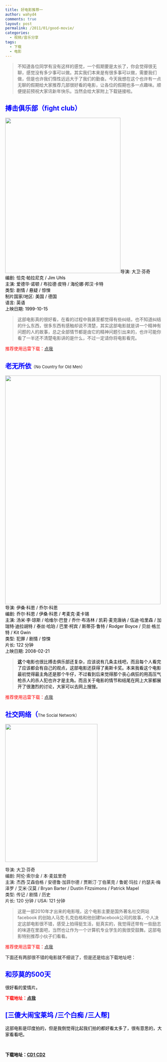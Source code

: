 ```yaml
---
title: 好电影推荐一
author: wahyd4
comments: true
layout: post
permalink: /2011/01/good-movie/
categories:
  - 视频/音乐分享
tags:
  - 下载
  - 电影
---
```

> 不知道各位同学有没有这样的感觉，一个假期要是太长了，你会觉得很无聊，感觉没有多少事可以做。其实我们本来是有很多事可以做，需要我们做，但是也许我们惰性远远大于了我们的勤奋。今天我想在这个也许有一点无聊的假期给大家推荐几部很好看的电影，让各位的假期也多一点趣味。顺便提前预祝大家讯新年快乐。当然会给大家附上下载链接啦。

## **<span style="color: #0000ff;">搏击俱乐部（fight club）</span>**

<span style="color: #000000;"><a href="/images/2011/01/1-27-1_conew1.jpg"><img class="aligncenter size-full wp-image-1392" title="1-27-1_conew1" src="/images/2011/01/1-27-1_conew1.jpg" alt="" width="371" height="500" /></a>导演: 大卫·芬奇<br /> 编剧: 恰克·帕拉尼克 / Jim Uhls<br /> 主演: 爱德华·诺顿 / 布拉德·皮特 / 海伦娜·邦汉·卡特<br /> 类型: 剧情 / 悬疑 / 惊悚<br /> 制片国家/地区: 美国 / 德国<br /> 语言: 英语<br /> 上映日期: 1999-10-15</span>

> 这部电影真的很好看，在看的过程中我甚至都觉得有些纠结，也不知道纠结的什么东西，很多东西有感触却说不清楚，其实这部电影就是讲一个精神有问题的人的故事，总之全部情节都是由它的精神问题引出来的，也许可能你看了一半还不清楚电影讲的是什么，不过一定请你将电影看完。

<span style="color: #ff0000;">推荐使用迅雷下载：<a href="ftp://scg:scg@dl01.dream2008.cn:9192/%E6%90%8F%E5%87%BB%E4%BF%B1%E4%B9%90%E9%83%A8[720P%E9%AB%98%E6%B8%85][%E5%BD%B1%E8%A7%86%E4%B9%8B%E5%AE%B6www.XunLei168.com].rmvb" target="_blank">点我</a></span>

## **<span style="color: #0000ff;">老无所依</span>**<span style="font-size: 13px; font-weight: normal;">（No Country for Old Men）</span>

<span style="color: #0000ff;"><a href="/images/2011/01/1-27-2_conew1.jpg"><img class="aligncenter size-full wp-image-1393" title="1-27-2_conew1" src="/images/2011/01/1-27-2_conew1.jpg" alt="" width="500" height="736" /></a><span style="color: #000000;">导演: 伊桑·科恩 / 乔尔·科恩<br /> 编剧: 乔尔·科恩 / 伊桑·科恩 / 考麦克·麦卡锡<br /> 主演: 汤米·李·琼斯 / 哈维尔·巴登 / 乔什·布洛林 / 凯莉·麦克唐纳 / 伍迪·哈里森 / 加瑞特·迪拉胡特 / 泰丝·哈珀 / 巴里·柯宾 / 斯蒂芬·鲁特 / Rodger Boyce / 贝丝·格兰特 / Kit Gwin<br /> 类型: 犯罪 / 剧情 / 惊悚<br /> 片长: 122 分钟<br /> 上映日期: 2008-02-21</span></span>

> <span style="color: #0000ff;"><span style="color: #000000;"><strong>这</strong>个电影也很比搏击俱乐部还复杂，应该说有几条主线吧，而且每个人看完了应该都会有自己的观点，这部电影还获得了奥斯卡奖。本来我看这个电影最初觉得最主角还是那个牛仔，不过看到后来觉得那个丧心病狂的用高压气枪杀人的杀人犯也许才是主角。而且关于电影的情节和结尾在网上大家都展开了很激烈的讨论，大家可以去网上搜搜。</span></span>

<span style="color: #0000ff;"><span style="color: #ff0000;">推荐使用迅雷下载：<a href="http://bd.ysbird.com:111/data/www.ysbird.com%E5%BD%B1%E8%A7%86%E9%B8%9F/%E8%80%81%E6%97%A0%E6%89%80%E4%BE%9D-Blu[1280x720].rmvb" target="_blank">点我</a></span></span>

## <span style="color: #0000ff;"><span style="color: #000000;"><strong><span style="color: #0000ff;">社交网络（</span></strong></span></span><span style="font-size: 13px; font-weight: normal;">The Social Network）</span>

<img class="aligncenter size-full wp-image-1394" title="1-27-3" src="/images/2011/01/1-27-3.jpg" alt="" width="297" height="444" />

导演: 大卫·芬奇  
编剧: 阿伦·索尔金 / 本·麦兹里奇  
主演: 杰西·艾森伯格 / 安德鲁·加菲尔德 / 贾斯汀·丁伯莱克 / 鲁妮·玛拉 / 约瑟夫·梅泽罗 / 艾米·汉莫 / Bryan Barter / Dustin Fitzsimons / Patrick Mapel  
类型: 传记 / 剧情 / 历史  
片长: 120 分钟 / USA: 121 分钟

> 这是一部2010年才出来的电影哦，这个电影主要是国外著名社交网站facebook 的创始人马克·扎克伯格和他创建facebook公司的故事，个人决定这部电影很不错，感受上拍得挺生活，挺真实的，我觉得还带有一些励志的味道在里面吧，当然也让作为一个计算机专业学生的我很受鼓舞。这部电影特别推荐小伙子们看看。

<span style="color: #ff0000;">推荐使用迅雷下载：<a href="http://x55.ysbird.com:101/data/bbs.uuniao.com悠悠鸟/社交网络-高清-悠悠鸟中英双字幕.rmvb" target="_blank">点我</a></span>

下面还有两部很不错的电影就不细说了，但是还是给出下载地址吧：

## <span style="color: #0000ff;">和莎莫的500天</span>

<span style="color: #0000ff;"><span style="color: #000000;">很好看的爱情片。</span></span>

**<span style="color: #ff0000;">下载地址：<a href="ftp://dygod1:dygod1@d062.dygod.com:2243/%E5%92%8C%E8%8E%8E%E8%8E%AB%E7%9A%84500%E5%A4%A9.[%E4%B8%AD%E8%8B%B1%E5%8F%8C%E5%AD%97.1024%E5%88%86%E8%BE%A8%E7%8E%87]/[%E7%94%B5%E5%BD%B1%E5%A4%A9%E5%A0%82www.dygod.com].%E5%92%8C%E8%8E%8E%E8%8E%AB%E7%9A%84500%E5%A4%A9.[%E4%B8%AD%E8%8B%B1%E5%8F%8C%E5%AD%97.1024%E5%88%86%E8%BE%A8%E7%8E%87].rmvb" target="_blank">点我</a></span>**

## <span style="color: #0000ff;"><strong><span style="color: #0000ff;">[三傻大闹宝莱坞 /三个白痴 /三人帮]</span></strong></span>

<span style="color: #000000;">这部电影是印度拍的，但是我倒觉得比起我们拍的都好看太多了，很有意思的，大家看看吧。</span>

<span style="color: #000000;"><strong><br /> </strong></span>

<span style="color: #0000ff;"><strong><span style="color: #000000;">下载地址：<a href="ed2k://|file|%E4%B8%89%E5%82%BB%E5%A4%A7%E9%97%B9%E5%AE%9D%E8%8E%B1%E5%9D%9E.3.Idiots.2009.DVD-RMVB-CD1.rmvb|353776239|A532402BB65C4F23A17049CE93698428|h=2GODPM352TPWIUK7L44AACGA54XPIMET|/" target="_blank">CD1 </a> <a href="ed2k://|file|%E4%B8%89%E5%82%BB%E5%A4%A7%E9%97%B9%E5%AE%9D%E8%8E%B1%E5%9D%9E.3.Idiots.2009.DVD-RMVB-CD1.rmvb|353776239|A532402BB65C4F23A17049CE93698428|h=2GODPM352TPWIUK7L44AACGA54XPIMET|/" target="_blank">CD2</a></span></strong></span>
